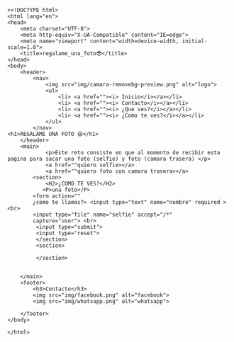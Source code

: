     +<!DOCTYPE html>
    <html lang="en">
    <head>
        <meta charset="UTF-8">
        <meta http-equiv="X-UA-Compatible" content="IE=edge">
        <meta name="viewport" content="width=device-width, initial-scale=1.0">
        <title>regalame_una_foto😎</title>
    </head>
    <body>
        <header>
            <nav>
                <img src="img/camara-removebg-preview.png" alt="logo">
                <ul>
                    <li> <a href=""><i> Inicio</i></a></li>
                    <li> <a href=""><i> Contacto</i></a></li>
                    <li> <a href=""><i> ¿Que ves?</i></a></li>
                    <li> <a href=""><i> ¿Como te ves?</i></a></li>
                </ul>
            </nav>
    <h1>REGALAME UNA FOTO 😆</h1>
        </header>
        <main>
                <p>Este reto consiste en que al momento de recibir esta pagina para sacar una foto (selfie) y foto (camara trasera) </p>
                <a href=""quiero selfie></a>
                <a href=""quiero foto con camara trasera></a>
            <section>
                <H2>¿COMO TE VES?</H2>
               <P>una foto</P> 
            <form action=""
            ¿como te llamas?> <input type="text" name="nombre" required > <br>
            <input type="file" name="selfie" accept="/*"
            capture="user"> <br>
             <input type="submit">
             <input type="reset">
             </section>
             <section>

             </section>


        </main>
        <footer>
            <h3>Contacto</h3>
            <img src="img/facebook.png" alt="facebook">
            <img src="img/whatsapp.png" alt="whatsapp">

        </footer>
    </body>

    </html>
